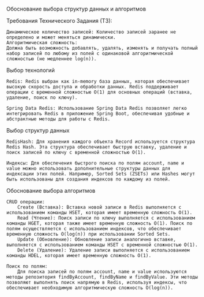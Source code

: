 Обоснование выбора структур данных и алгоритмов

Требования Технического Задания (ТЗ):

    Динамическое количество записей: Количество записей заранее не определено и может меняться динамически.
    Алгоритмическая сложность:
    Должна быть возможность добавлять, удалять, изменять и получать полный набор записей по любому из полей с одинаковой алгоритмической сложностью (не медленнее log(n)).

Выбор технологий

    Redis: Redis выбран как in-memory база данных, которая обеспечивает высокую скорость доступа и обработки данных. Redis поддерживает операции с временной сложностью O(1) для основных операций (вставка, удаление, поиск по ключу).

    Spring Data Redis: Использование Spring Data Redis позволяет легко интегрировать Redis в приложение Spring Boot, обеспечивая удобные и абстрактные методы для работы с Redis.

Выбор структур данных

    RedisHash: Для хранения каждого объекта Record используется структура Redis Hash. Эта структура обеспечивает быструю вставку, удаление и поиск записей по ключу с временной сложностью O(1).

    Индексы: Для обеспечения быстрого поиска по полям account, name и value можно использовать дополнительные структуры данных для индексации этих полей. Например, Sorted Sets (ZSETs) или Hashes могут быть использованы для создания индексов по каждому из полей.

Обоснование выбора алгоритмов

    CRUD операции:
        Create (Вставка): Вставка новой записи в Redis выполняется с использованием команды HSET, которая имеет временную сложность O(1).
        Read (Чтение): Поиск записи по ключу выполняется с использованием команды HGET, которая также имеет временную сложность O(1). Поиск по полям осуществляется с использованием индексов, что обеспечивает временную сложность O(log(n)) при использовании Sorted Sets.
        Update (Обновление): Обновление записи аналогично вставке, выполняется с использованием команды HSET с временной сложностью O(1).
        Delete (Удаление): Удаление записи выполняется с использованием команды HDEL, которая имеет временную сложность O(1).

    Поиск по полям:
        Для поиска записей по полям account, name и value используются методы репозитория findByAccount, findByName и findByValue. Эти методы позволяют выполнять поиск напрямую в Redis, используя индексы, что обеспечивает необходимую алгоритмическую сложность O(log(n)).
